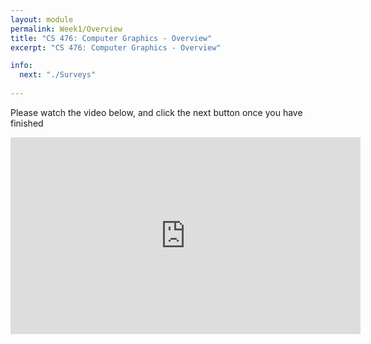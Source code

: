 ```yaml
---
layout: module
permalink: Week1/Overview
title: "CS 476: Computer Graphics - Overview"
excerpt: "CS 476: Computer Graphics - Overview"

info:
  next: "./Surveys"
  
---
```


Please watch the video below, and click the next button once you have finished

<iframe width="560" height="315" src="https://www.youtube.com/embed/qBj4v8iDWzI" frameborder="0" allow="accelerometer; autoplay; encrypted-media; gyroscope; picture-in-picture" allowfullscreen></iframe>